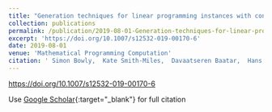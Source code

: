 ```yaml
---
title: "Generation techniques for linear programming instances with controllable properties"
collection: publications
permalink: /publication/2019-08-01-Generation-techniques-for-linear-programming-instances-with-controllable-properties
excerpt: 'https://doi.org/10.1007/s12532-019-00170-6'
date: 2019-08-01
venue: 'Mathematical Programming Computation'
citation: ' Simon Bowly,  Kate Smith-Miles,  Davaatseren Baatar,  Hans Mittelmann, &quot;Generation techniques for linear programming instances with controllable properties.&quot; Mathematical Programming Computation, 2019.'
---
```

https://doi.org/10.1007/s12532-019-00170-6

Use [Google Scholar](https://scholar.google.com/scholar?q=Generation+techniques+for+linear+programming+instances+with+controllable+properties){:target="_blank"} for full citation
